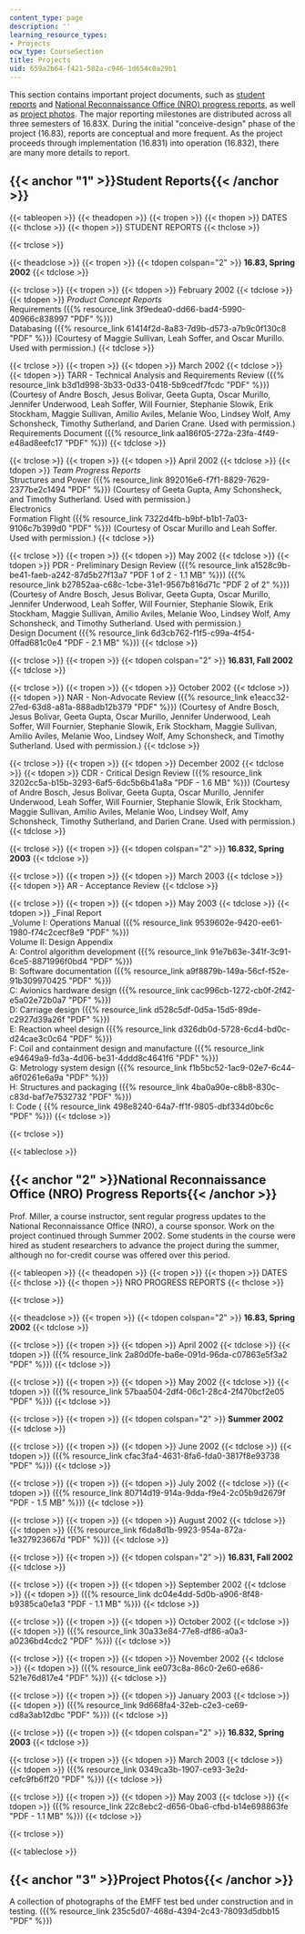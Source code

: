 ```yaml
---
content_type: page
description: ''
learning_resource_types:
- Projects
ocw_type: CourseSection
title: Projects
uid: 659a2b64-f421-582a-c946-1d654c0a29b1
---
```


This section contains important project documents, such as [student reports](#1) and [National Reconnaissance Office (NRO) progress reports](#2), as well as [project photos](#3). The major reporting milestones are distributed across all three semesters of 16.83X. During the initial "conceive-design" phase of the project (16.83), reports are conceptual and more frequent. As the project proceeds through implementation (16.831) into operation (16.832), there are many more details to report.

{{< anchor "1" >}}Student Reports{{< /anchor >}}
------------------------------------------------

{{< tableopen >}}
{{< theadopen >}}
{{< tropen >}}
{{< thopen >}}
DATES
{{< thclose >}}
{{< thopen >}}
STUDENT REPORTS
{{< thclose >}}

{{< trclose >}}

{{< theadclose >}}
{{< tropen >}}
{{< tdopen colspan="2" >}}
**16.83, Spring 2002**
{{< tdclose >}}

{{< trclose >}}
{{< tropen >}}
{{< tdopen >}}
February 2002
{{< tdclose >}}
{{< tdopen >}}
_Product Concept Reports_  
Requirements ({{% resource_link 3f9edea0-dd66-bad4-5990-40966c838997 "PDF" %}})  
Databasing ({{% resource_link 61414f2d-8a83-7d9b-d573-a7b9c0f130c8 "PDF" %}}) (Courtesy of Maggie Sullivan, Leah Soffer, and Oscar Murillo. Used with permission.)
{{< tdclose >}}

{{< trclose >}}
{{< tropen >}}
{{< tdopen >}}
March 2002
{{< tdclose >}}
{{< tdopen >}}
TARR - Technical Analysis and Requirements Review ({{% resource_link b3d1d998-3b33-0d33-0418-5b9cedf7fcdc "PDF" %}}) (Courtesy of Andre Bosch, Jesus Bolivar, Geeta Gupta, Oscar Murillo, Jennifer Underwood, Leah Soffer, Will Fournier, Stephanie Slowik, Erik Stockham, Maggie Sullivan, Amilio Aviles, Melanie Woo, Lindsey Wolf, Amy Schonsheck, Timothy Sutherland, and Darien Crane. Used with permission.)  
Requirements Document ({{% resource_link aa186f05-272a-23fa-4f49-e48ad8eefc17 "PDF" %}})
{{< tdclose >}}

{{< trclose >}}
{{< tropen >}}
{{< tdopen >}}
April 2002
{{< tdclose >}}
{{< tdopen >}}
_Team Progress Reports_  
Structures and Power ({{% resource_link 892016e6-f7f1-8829-7629-2377be2c1494 "PDF" %}}) (Courtesy of Geeta Gupta, Amy Schonsheck, and Timothy Sutherland. Used with permission.)  
Electronics  
Formation Flight ({{% resource_link 7322d4fb-b9bf-b1b1-7a03-9106c7b399d0 "PDF" %}}) (Courtesy of Oscar Murillo and Leah Soffer. Used with permission.)
{{< tdclose >}}

{{< trclose >}}
{{< tropen >}}
{{< tdopen >}}
May 2002
{{< tdclose >}}
{{< tdopen >}}
PDR - Preliminary Design Review ({{% resource_link a1528c9b-be41-faeb-a242-87d5b27f13a7 "PDF 1 of 2 - 1.1 MB" %}}) ({{% resource_link b27852aa-c68c-1cbe-31e1-9567b816d71c "PDF 2 of 2" %}}) (Courtesy of Andre Bosch, Jesus Bolivar, Geeta Gupta, Oscar Murillo, Jennifer Underwood, Leah Soffer, Will Fournier, Stephanie Slowik, Erik Stockham, Maggie Sullivan, Amilio Aviles, Melanie Woo, Lindsey Wolf, Amy Schonsheck, and Timothy Sutherland. Used with permission.)  
Design Document ({{% resource_link 6d3cb762-f1f5-c99a-4f54-0ffad681c0e4 "PDF - 2.1 MB" %}})
{{< tdclose >}}

{{< trclose >}}
{{< tropen >}}
{{< tdopen colspan="2" >}}
**16.831, Fall 2002**
{{< tdclose >}}

{{< trclose >}}
{{< tropen >}}
{{< tdopen >}}
October 2002
{{< tdclose >}}
{{< tdopen >}}
NAR - Non-Advocate Review ({{% resource_link e1eacc32-27ed-63d8-a81a-888adb12b379 "PDF" %}}) (Courtesy of Andre Bosch, Jesus Bolivar, Geeta Gupta, Oscar Murillo, Jennifer Underwood, Leah Soffer, Will Fournier, Stephanie Slowik, Erik Stockham, Maggie Sullivan, Amilio Aviles, Melanie Woo, Lindsey Wolf, Amy Schonsheck, and Timothy Sutherland. Used with permission.)
{{< tdclose >}}

{{< trclose >}}
{{< tropen >}}
{{< tdopen >}}
December 2002
{{< tdclose >}}
{{< tdopen >}}
CDR - Critical Design Review ({{% resource_link 3202cc5a-b15b-3293-6af5-6dc5b6b41a8a "PDF - 1.6 MB" %}}) (Courtesy of Andre Bosch, Jesus Bolivar, Geeta Gupta, Oscar Murillo, Jennifer Underwood, Leah Soffer, Will Fournier, Stephanie Slowik, Erik Stockham, Maggie Sullivan, Amilio Aviles, Melanie Woo, Lindsey Wolf, Amy Schonsheck, Timothy Sutherland, and Darien Crane. Used with permission.)
{{< tdclose >}}

{{< trclose >}}
{{< tropen >}}
{{< tdopen colspan="2" >}}
**16.832, Spring 2003**
{{< tdclose >}}

{{< trclose >}}
{{< tropen >}}
{{< tdopen >}}
March 2003
{{< tdclose >}}
{{< tdopen >}}
AR - Acceptance Review
{{< tdclose >}}

{{< trclose >}}
{{< tropen >}}
{{< tdopen >}}
May 2003
{{< tdclose >}}
{{< tdopen >}}
_Final Report  
_Volume I: Operations Manual ({{% resource_link 9539602e-9420-ee61-1980-f74c2cecf8e9 "PDF" %}})  
Volume II: Design Appendix  
A: Control algorithm development ({{% resource_link 91e7b63e-341f-3c91-6ce5-8871996f0bd4 "PDF" %}})  
B: Software documentation ({{% resource_link a9f8879b-149a-56cf-f52e-91b309970425 "PDF" %}})  
C: Avionics hardware design ({{% resource_link cac996cb-1272-cb0f-2f42-e5a02e72b0a7 "PDF" %}})  
D: Carriage design ({{% resource_link d528c5df-0d5a-15d5-89de-c2927d39a26f "PDF" %}})  
E: Reaction wheel design ({{% resource_link d326db0d-5728-6cd4-bd0c-d24cae3c0c64 "PDF" %}})  
F: Coil and containment design and manufacture ({{% resource_link e94649a9-fd3a-4d06-be31-4ddd8c4641f6 "PDF" %}})  
G: Metrology system design ({{% resource_link f1b5bc52-1ac9-02e7-6c44-a6f0261e6a9a "PDF" %}})  
H: Structures and packaging ({{% resource_link 4ba0a90e-c8b8-830c-c83d-baf7e7532732 "PDF" %}})  
I: Code ( {{% resource_link 498e8240-64a7-ff1f-9805-dbf334d0bc6c "PDF" %}})
{{< tdclose >}}

{{< trclose >}}

{{< tableclose >}}

{{< anchor "2" >}}National Reconnaissance Office (NRO) Progress Reports{{< /anchor >}}
--------------------------------------------------------------------------------------

Prof. Miller, a course instructor, sent regular progress updates to the National Reconnaissance Office (NRO), a course sponsor. Work on the project continued through Summer 2002. Some students in the course were hired as student researchers to advance the project during the summer, although no for-credit course was offered over this period.

{{< tableopen >}}
{{< theadopen >}}
{{< tropen >}}
{{< thopen >}}
DATES
{{< thclose >}}
{{< thopen >}}
NRO PROGRESS REPORTS
{{< thclose >}}

{{< trclose >}}

{{< theadclose >}}
{{< tropen >}}
{{< tdopen colspan="2" >}}
**16.83, Spring 2002**
{{< tdclose >}}

{{< trclose >}}
{{< tropen >}}
{{< tdopen >}}
April 2002
{{< tdclose >}}
{{< tdopen >}}
({{% resource_link 2a80d0fe-ba6e-091d-96da-c07863e5f3a2 "PDF" %}})
{{< tdclose >}}

{{< trclose >}}
{{< tropen >}}
{{< tdopen >}}
May 2002
{{< tdclose >}}
{{< tdopen >}}
({{% resource_link 57baa504-2df4-06c1-28c4-2f470bcf2e05 "PDF" %}})
{{< tdclose >}}

{{< trclose >}}
{{< tropen >}}
{{< tdopen colspan="2" >}}
**Summer 2002**
{{< tdclose >}}

{{< trclose >}}
{{< tropen >}}
{{< tdopen >}}
June 2002
{{< tdclose >}}
{{< tdopen >}}
({{% resource_link cfac3fa4-4631-8fa6-fda0-3817f8e93738 "PDF" %}})
{{< tdclose >}}

{{< trclose >}}
{{< tropen >}}
{{< tdopen >}}
July 2002
{{< tdclose >}}
{{< tdopen >}}
({{% resource_link 80714d19-914a-9dda-f9e4-2c05b9d2679f "PDF - 1.5 MB" %}})
{{< tdclose >}}

{{< trclose >}}
{{< tropen >}}
{{< tdopen >}}
August 2002
{{< tdclose >}}
{{< tdopen >}}
({{% resource_link f6da8d1b-9923-954a-872a-1e327923667d "PDF" %}})
{{< tdclose >}}

{{< trclose >}}
{{< tropen >}}
{{< tdopen colspan="2" >}}
**16.831, Fall 2002**
{{< tdclose >}}

{{< trclose >}}
{{< tropen >}}
{{< tdopen >}}
September 2002
{{< tdclose >}}
{{< tdopen >}}
({{% resource_link dc04e4dd-5d0b-a906-8f48-b9385ca0e1a3 "PDF - 1.1 MB" %}})
{{< tdclose >}}

{{< trclose >}}
{{< tropen >}}
{{< tdopen >}}
October 2002
{{< tdclose >}}
{{< tdopen >}}
({{% resource_link 30a33e84-77e8-df86-a0a3-a0236bd4cdc2 "PDF" %}})
{{< tdclose >}}

{{< trclose >}}
{{< tropen >}}
{{< tdopen >}}
November 2002
{{< tdclose >}}
{{< tdopen >}}
({{% resource_link ee073c8a-86c0-2e60-e686-521e76d817e4 "PDF" %}})
{{< tdclose >}}

{{< trclose >}}
{{< tropen >}}
{{< tdopen >}}
January 2003
{{< tdclose >}}
{{< tdopen >}}
({{% resource_link 9d668fa4-32eb-c2e3-ce69-cd8a3ab12dbc "PDF" %}})
{{< tdclose >}}

{{< trclose >}}
{{< tropen >}}
{{< tdopen colspan="2" >}}
**16.832, Spring 2003**
{{< tdclose >}}

{{< trclose >}}
{{< tropen >}}
{{< tdopen >}}
March 2003
{{< tdclose >}}
{{< tdopen >}}
({{% resource_link 0349ca3b-1907-ce93-3e2d-cefc9fb6ff20 "PDF" %}})
{{< tdclose >}}

{{< trclose >}}
{{< tropen >}}
{{< tdopen >}}
May 2003
{{< tdclose >}}
{{< tdopen >}}
({{% resource_link 22c8ebc2-d656-0ba6-cfbd-b14e698863fe "PDF - 1.1 MB" %}})
{{< tdclose >}}

{{< trclose >}}

{{< tableclose >}}

{{< anchor "3" >}}Project Photos{{< /anchor >}}
-----------------------------------------------

A collection of photographs of the EMFF test bed under construction and in testing. ({{% resource_link 235c5d07-468d-4394-2c43-78093d5dbb15 "PDF" %}})